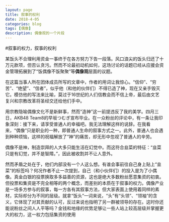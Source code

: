 ```yaml
---
layout: page
title: 叙事的权利
date: 2018-4-05
categories: blog
tags: [偶像]
description: 偶像观的一个片段
---
```


#叙事的权力，叙事的权利

某饭头不合理利用资金一事终于在各方努力下告一段落。风口浪尖的饭头归还了十万元款项，但否认贪污。然而不论最初动机如何，这场讨论的话题已经从应援会资金管理拓展到了“饭偶像不饭聚聚”等**偶像观**层面的议题。

[](https://weibo.com/ttarticle/p/show?id=2309404225474946557848#_0)在这篇当事人所在团体成员所写的文章中，作者的用词让我惊心。“信仰”、“穷苦”、“绝望”、“信者”，似乎他（和他的伙伴们）不得已造了神，现在又亲手毁灭它。模仿他的写法来比喻，莫过于16世纪的人们信教会而不信上帝，最后由文艺复兴和宗教改革将圣经交还给他们手中。

用宗教隐喻偶像文化不是新鲜事，然而“造神”这一前提违反了我的美学。四月三日，AKB48 Team8的早坂つむぎ宣布毕业。在一众粉丝的评论中，有一条让我印象深刻：接下来，请享受普通人的幸福吧。我无法理解这样的说辞。在我看来，“偶像”只是职业的一种，即普通人生命的叙事方式之一。此外，普通人也会遇到种种烦恼，这样的祝福解放了“神”的痛苦，却无形中忽视了普通人的辛劳。

偶像不是神，制造崇拜的人大多只能生活在幻觉中。而这符合韭菜的特征：“韭菜只是有幻觉，并不是智障。[](https://weibo.com/1471143571/GazUGaW69)”，因此被收割并不让人意外。

然而矛盾之处在于，他们内部没有一个人这么想。有谁会事前往自己身上贴上“韭菜”的标签吗？何况作者不止一次提到，自己（和小伙伴们）的投入是为了小偶像。真金白银的投票换取多多益善的资源，这也是绝大多数粉丝愿意集资的初衷。但投票和集资是不完全相等的两个概念，而差别的本质在于叙事的权力。偶像产业是一场多方参与的叙事，每一方各有其叙事方法，但大家表面上使用着同样的素材，实际却分为不同的层级。就拿“饭头”一词来说，“头”有“头领”、“领袖”的含义，它体现了对其贡献的认可，反过来说也指明了另一群被领导的存在。这时你还能说粉丝之间人人平等吗？金钱和地缘的优势足够让一些人站上较高层级并掌握更大的权力，这一权力包括集资的使用